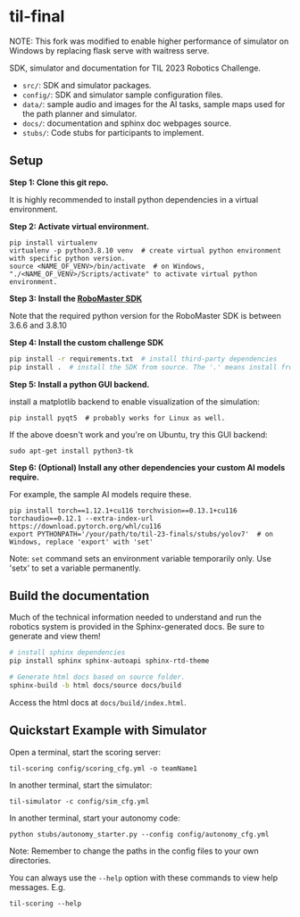 # til-final
NOTE: This fork was modified to enable higher performance of simulator on Windows by replacing flask serve with waitress serve.

SDK, simulator and documentation for TIL 2023 Robotics Challenge.

* ``src/``: SDK and simulator packages.
* ``config/``: SDK and simulator sample configuration files.
* ``data/``: sample audio and images for the AI tasks, sample maps used for
the path planner and simulator.
* ``docs/``: documentation and sphinx doc webpages source.
* ``stubs/``: Code stubs for participants to implement.


## Setup
**Step 1: Clone this git repo.**

It is highly recommended to install python dependencies in a virtual environment.

**Step 2: Activate virtual environment.**
```
pip install virtualenv
virtualenv -p python3.8.10 venv  # create virtual python environment with specific python version.
source <NAME_OF_VENV>/bin/activate  # on Windows, "./<NAME_OF_VENV>/Scripts/activate" to activate virtual python environment.
```

**Step 3: Install the [RoboMaster SDK](https://robomaster-dev.readthedocs.io/en/latest/python_sdk/installs.html)**

Note that the required python version for the RoboMaster SDK is between 3.6.6 and 3.8.10

**Step 4: Install the custom challenge SDK**
```sh
pip install -r requirements.txt  # install third-party dependencies
pip install .  # install the SDK from source. The '.' means install from current directory.
```

**Step 5: Install a python GUI backend.**

install a matplotlib backend to enable visualization of the simulation:
```
pip install pyqt5  # probably works for Linux as well.
```

If the above doesn't work and you're on Ubuntu, try this GUI backend:
```
sudo apt-get install python3-tk
```

**Step 6: (Optional) Install any other dependencies your custom AI models require.**

For example, the sample AI models require these.
```
pip install torch==1.12.1+cu116 torchvision==0.13.1+cu116 torchaudio==0.12.1 --extra-index-url https://download.pytorch.org/whl/cu116
export PYTHONPATH='/your/path/to/til-23-finals/stubs/yolov7'  # on Windows, replace 'export' with 'set'
```

Note: `set` command sets an environment variable temporarily only. Use 'setx' to set a variable permanently.   

## Build the documentation

Much of the technical information needed to understand and run the robotics system is provided in the Sphinx-generated docs.
Be sure to generate and view them!

```sh
# install sphinx dependencies
pip install sphinx sphinx-autoapi sphinx-rtd-theme

# Generate html docs based on source folder.
sphinx-build -b html docs/source docs/build 
```

Access the html docs at `docs/build/index.html`.

## Quickstart Example with Simulator

Open a terminal, start the scoring server:

`til-scoring config/scoring_cfg.yml -o teamName1`

In another terminal, start the simulator:

`til-simulator -c config/sim_cfg.yml`

In another terminal, start your autonomy code:

`python stubs/autonomy_starter.py --config config/autonomy_cfg.yml`

Note: Remember to change the paths in the config files to your own directories.

You can always use the `--help` option with these commands to view help messages. E.g.

`til-scoring --help`
